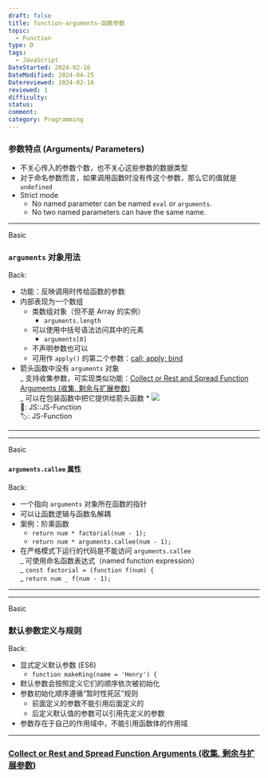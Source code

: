 ```yaml
---
draft: false
title: function-arguments-函数参数
topic:
  - Function
type: D
tags:
  - JavaScript
DateStarted: 2024-02-16
DateModified: 2024-04-25
Datereviewed: 2024-02-16
reviewed: 1
difficulty: 
status: 
comment: 
category: Programming
---
```


### 参数特点 (Arguments/ Parameters)

- 不关心传入的参数个数，也不关心这些参数的数据类型
- 对于命名参数而言，如果调用函数时没有传这个参数，那么它的值就是 `undefined`
- Strict mode
  - No named parameter can be named `eval` or `arguments`.
  - No two named parameters can have the same name.

---

Basic

### `arguments` 对象用法

Back:

- 功能：反映调用时传给函数的参数
- 内部表现为一个数组
  - 类数组对象（但不是 Array 的实例）
    - `arguments.length`
  - 可以使用中括号语法访问其中的元素
    - `arguments[0]`
  - 不声明参数也可以
  - 可用作 `apply()` 的第二个参数：[call; apply; bind](call;-apply;-bind)
- 箭头函数中没有 `arguments` 对象  
_ 支持收集参数，可实现类似功能：[Collect or Rest and Spread Function Arguments (收集, 剩余与扩展参数)](../Collect-or-Rest-and-Spread-Function-Arguments-收集,-剩余与扩展参数)  
_ 可以在包装函数中把它提供给箭头函数 \* ![](https://cdn.jsdelivr.net/gh/jenniferwonder/bimg/programming/1691646042322.png)  
📌: JS::JS-Function  
🏷️: JS-Function
<!--ID: 1708067341797-->

---

---

Basic

#### `arguments.callee` 属性

Back:

- 一个指向 `arguments` 对象所在函数的指针
- 可以让函数逻辑与函数名解耦
- 案例：阶乘函数
  - `return num * factorial(num - 1);`
  - `return num * arguments.callee(num - 1);`
- 在严格模式下运行的代码是不能访问 `arguments.callee`  
_ 可使用命名函数表达式（named function expression）  
_ `const factorial = (function f(num) {`  
_ `return num _ f(num - 1);`
<!--ID: 1708067341809-->

---

---

Basic

### 默认参数定义与规则

Back:

- 显式定义默认参数 (ES6)
  - `function makeKing(name = 'Henry') {`
- 默认参数会按照定义它们的顺序依次被初始化
- 参数初始化顺序遵循“暂时性死区”规则
  - 前面定义的参数不能引用后面定义的
  - 后定义默认值的参数可以引用先定义的参数
- 参数存在于自己的作用域中，不能引用函数体的作用域
<!--ID: 1708067341816-->

---

### [Collect or Rest and Spread Function Arguments (收集, 剩余与扩展参数)](../Collect-or-Rest-and-Spread-Function-Arguments-收集,-剩余与扩展参数)
